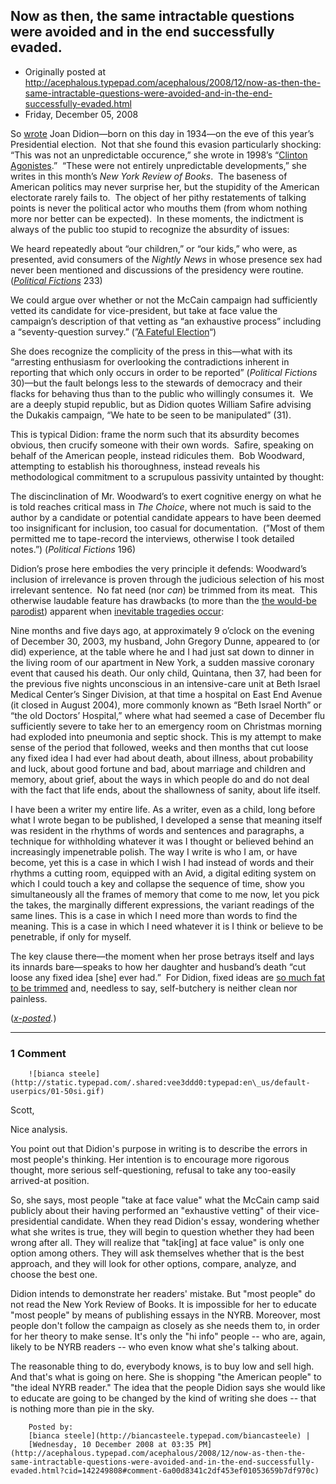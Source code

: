 ## Now as then, the same intractable questions were avoided and in the end successfully evaded.

 * Originally posted at http://acephalous.typepad.com/acephalous/2008/12/now-as-then-the-same-intractable-questions-were-avoided-and-in-the-end-successfully-evaded.html
 * Friday, December 05, 2008



			

			

So [wrote](http://www.nybooks.com/articles/22017)
Joan Didion—born on this day in 1934—on the eve of this year’s
Presidential election.  Not that she found this evasion particularly
shocking: “This was not an unpredictable occurence,” she wrote in
1998’s “[Clinton Agonistes](http://www.nybooks.com/articles/699).”  “These were not entirely unpredictable developments,” she writes in this month’s _New York Review of Books_. 
The baseness of American politics may never surprise her, but the
stupidity of the American electorate rarely fails to.  The object of
her pithy restatements of talking points is never the political actor
who mouths them (from whom nothing more nor better can be expected). 
In these moments, the indictment is always of the public too stupid to
recognize the absurdity of issues:

We heard repeatedly about “our children,” or “our kids,” who were, as presented, avid consumers of the _Nightly News_ in whose presence sex had never been mentioned and discussions of the presidency were routine. (_[Political Fictions](http://www.amazon.com/exec/obidos/ASIN/0375718907/diesekoschmar-20)_ 233)

We could argue over whether or not the McCain campaign had
sufficiently vetted its candidate for vice-president, but take at face
value the campaign’s description of that vetting as “an exhaustive
process” including a “seventy-question survey.” (”[A Fateful Election](http://www.nybooks.com/articles/22017)“)

She does recognize the complicity of the press in this—what with its
“arresting enthusiasm for overlooking the contradictions inherent in
reporting that which only occurs in order to be reported” (_Political Fictions_ 30)—but
the fault belongs less to the stewards of democracy and their flacks
for behaving thus than to the public who willingly consumes it.  We are
a deeply stupid republic, but as Didion quotes William Safire advising
the Dukakis campaign, “We hate to be seen to be manipulated” (31).

This is typical Didion: frame the norm such that its absurdity
becomes obvious, then crucify someone with their own words.  Safire,
speaking on behalf of the American people, instead ridicules them.  Bob
Woodward, attempting to establish his thoroughness, instead reveals his
methodological commitment to a scrupulous passivity untainted by
thought:

The discinclination of Mr. Woodward’s to exert cognitive energy on what he is told reaches critical mass in _The Choice_,
where not much is said to the author by a candidate or potential
candidate appears to have been deemed too insignificant for inclusion,
too casual for documentation.  (”Most of them permitted me to
tape-record the interviews, otherwise I took detailed notes.”) (_Political Fictions_ 196)

Didion’s prose here embodies the very principle it defends:
Woodward’s inclusion of irrelevance is proven through the judicious
selection of his most irrelevant sentence.  No fat need (nor _can_) be trimmed from its meat.  This otherwise laudable feature has drawbacks (to more than the [the would-be parodist](http://acephalous.typepad.com/acephalous/2006/04/this\_afternoon\_.html)) apparent when [inevitable tragedies occur](http://acephalous.typepad.com/didion.htm):

Nine months and five days ago, at approximately 9
o’clock on the evening of December 30, 2003, my husband, John Gregory
Dunne, appeared to (or did) experience, at the table where he and I had
just sat down to dinner in the living room of our apartment in New
York, a sudden massive coronary event that caused his death. Our only
child, Quintana, then 37, had been for the previous five nights
unconscious in an intensive-care unit at Beth Israel Medical Center’s
Singer Division, at that time a hospital on East End Avenue (it closed
in August 2004), more commonly known as “Beth Israel North” or “the old
Doctors’ Hospital,” where what had seemed a case of December flu
sufficiently severe to take her to an emergency room on Christmas
morning had exploded into pneumonia and septic shock. This is my
attempt to make sense of the period that followed, weeks and then
months that cut loose any fixed idea I had ever had about death, about
illness, about probability and luck, about good fortune and bad, about
marriage and children and memory, about grief, about the ways in which
people do and do not deal with the fact that life ends, about the
shallowness of sanity, about life itself.

I have been a writer my entire life. As a writer, even as a child,
long before what I wrote began to be published, I developed a sense
that meaning itself was resident in the rhythms of words and sentences
and paragraphs, a technique for withholding whatever it was I thought
or believed behind an increasingly impenetrable polish. The way I write
is who I am, or have become, yet this is a case in which I wish I had
instead of words and their rhythms a cutting room, equipped with an
Avid, a digital editing system on which I could touch a key and
collapse the sequence of time, show you simultaneously all the frames
of memory that come to me now, let you pick the takes, the marginally
different expressions, the variant readings of the same lines. This is
a case in which I need more than words to find the meaning. This is a
case in which I need whatever it is I think or believe to be
penetrable, if only for myself.

The key clause there—the moment when her prose betrays itself and
lays its innards bare—speaks to how her daughter and husband’s death
“cut loose any fixed idea [she] ever had.”  For Didion, fixed ideas are
[so much fat to be trimmed](http://acephalous.typepad.com/acephalous/2005/06/new\_post\_by\_yt\_.html) and, needless to say, self-butchery is neither clean nor painless.

(_[x-posted](http://edgeofthewest.wordpress.com/2008/12/05/now-as-then-the-same-intractable-questions-were-avoided-and-in-the-end-successfully-evaded/)._)

		

		

* * *

### 1 Comment 

		

                
[]()

	

		![bianca steele](http://static.typepad.com/.shared:vee3ddd0:typepad:en\_us/default-userpics/01-50si.gif)
	

	

		

Scott,  

Nice analysis.

You point out that Didion's purpose in writing is to describe the errors in most people's thinking.  Her intention is to encourage more rigorous thought, more serious self-questioning, refusal to take any too-easily arrived-at position.

So, she says, most people "take at face value" what the McCain camp said publicly about their having performed an "exhaustive vetting" of their vice-presidential candidate.  When they read Didion's essay, wondering whether what she writes is true, they will begin to question whether they had been wrong after all.  They will realize that "tak[ing] at face value" is only one option among others.  They will ask themselves whether that is the best approach, and they will look for other options, compare, analyze, and choose the best one.

Didion intends to demonstrate her readers' mistake.  But "most people" do not read the New York Review of Books.  It is impossible for her to educate "most people" by means of publishing essays in the NYRB.  Moreover, most people don't follow the campaign as closely as she needs them to, in order for her theory to make sense.  It's only the "hi info" people -- who are, again, likely to be NYRB readers -- who even know what she's talking about.

The reasonable thing to do, everybody knows, is to buy low and sell high.  And that's what is going on here.  She is shopping "the American people" to "the ideal NYRB reader."  The idea that the people Didion says she would like to educate are going to be changed by the kind of writing she does -- that is nothing more than pie in the sky.  

	

		Posted by:
		[bianca steele](http://biancasteele.typepad.com/biancasteele) |
		[Wednesday, 10 December 2008 at 03:35 PM](http://acephalous.typepad.com/acephalous/2008/12/now-as-then-the-same-intractable-questions-were-avoided-and-in-the-end-successfully-evaded.html?cid=142249808#comment-6a00d8341c2df453ef01053659b7df970c)

		

        